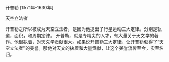 开普勒
[1571年-1630年]

天空立法者

开普勒之所以被成为天空立法者，是因为他提出了行星运动三大定律。分别是轨道，面积，和周期定律。
开普勒，就是专精尖的人才，有大量关于天文学的著作。他很执着，对天文学贡献很大。如果说开普勒三大定律，让开普勒获得了“天空立法者”的美誉。那他对天文的执着和大量贡献，让这个美誉流传至今，实至名归。
